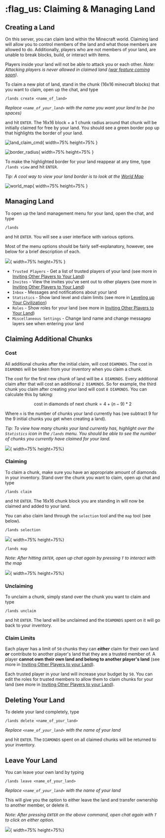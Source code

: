 # :flag_us: Claiming & Managing Land

## Creating a Land

On this server, you can claim land within the Minecraft world. Claiming land will allow you to control members of the land and what those members are allowed to do. Additionally, players who are not members of your land, are unable to break blocks, build, or interact with items. 

Players inside your land will not be able to attack you or each other. *Note: Attacking players is never allowed in claimed land ([war feature coming soon](declaring_war.md))*.

To claim a new plot of land, stand in the chunk (16x16 minecraft blocks) that you want to claim, open up the chat, and type

`/lands create <name_of_land>`

*Replace `<name_of_your_land>` with the name you want your land to be (no spaces)*

and hit `ENTER`. The 16x16 block + a 1 chunk radius around that chunk will be initially claimed for free by your land. You should see a green border pop up that highlights the border of your land.

![land_claim_cmd](../img/land_claim_cmd.png){ width=75% height=75% }

![border_radius](../img/border_radius.png){ width=75% height=75% }

To make the highlighted border for your land reappear at any time, type `/lands view` and hit `ENTER`.

*Tip: A cool way to view your land border is to look at the [World Map](http://108.62.104.82:38305/?worldname=new-world-1.18&mapname=flat&zoom=3&x=250&y=64&z=250)*

![world_map](../img/world_map.png){ width=75% height=75% }

## Managing Land

To open up the land management menu for your land, open the chat, and type

`/lands`

and hit `ENTER`. You will see a user interface with various options.

Most of the menu options should be fairly self-explanatory, however, see below for a brief description of each.

![](../img/lands_menu.png){ width=75% height=75% }

- `Trusted Players` - Get a list of trusted players of your land (see more in [Inviting Other Players to Your Land](inviting_friends.md#trusting-members-in-your-land))
- `Invites` - View the invites you've sent out to other players (see more in [Inviting Other Players to Your Land](inviting_friends.md))
- `Inbox` - Messages and notifications about your land
- `Statistics` - Show land level and claim limits (see more in [Leveling up Your Civilization](leveling_up_your_civilization.md))
- `Roles` - Show roles for your land (see more in [Inviting Other Players to Your Land](inviting_friends.md#managing-roles-and-priveleges-in-your-land))
- `Miscellaneous Settings` - Change land name and change messagep layers see when entering your land

## Claiming Additional Chunks

### Cost

All additional chunks after the initial claim, will cost `DIAMONDS`. The cost in `DIAMONDS` will be taken from your inventory when you claim a chunk.

The cost for the first new chunk of land will be `4 DIAMONDS`.  Every additional claim after that will cost an additional `2 DIAMONDS`. So for example, the third chunk you claim after creating your land will cost `8 DIAMONDS`. You can calculate this by taking:

$$
\text{cost in diamonds of next chunk} = 4 + (n - 9)*2
$$

Where `n` is the number of chunks your land currently has (we subtract 9 for the 9 initial chunks you get when creating a land).

*Tip: To view how many chunks your land currently has, highlight over the `Statistics` icon in the `/lands` menu. You should be able to see the number of chunks you currently have claimed for your land.*

![](../img/land_stats.png){ width=75% height=75%}

### Claiming

To claim a chunk, make sure you have an appropriate amount of diamonds in your inventory. Stand over the chunk you want to claim, open up chat and type

```
/lands claim
```

and hit `ENTER`. The 16x16 chunk block you are standing in will now be claimed and added to your land.

You can also claim land through the `selection` tool and the `map` tool (see below).

```
/lands selection
```

![](../img/selection.png){ width=75% height=75%}

```
/lands map
```

*Note: After hitting `ENTER`, open up chat again by pressing `T` to interact with the map*

![](../img/claim_map.png){ width=75% height=75%}

### Unclaiming 

To unclaim a chunk, simply stand over the chunk you want to claim and type

```
/lands unclaim
```

and hit `ENTER`. The land will be unclaimed and the `DIAMONDS` spent on it will go back to your inventory.

### Claim Limits

Each player has a limit of `50` chunks they can ***either*** claim for their own land ***or*** contribute to another player's land that they are a trusted member of. A player **cannot own their own land and belong to another player's land** (see more in [Inviting Other Players to your Land](inviting_friends.md)).

Each trusted player in your land will increase your budget by `50`. You can edit the roles for trusted members to allow them to claim chunks for your land (see more in [Inviting Other Players to your Land](inviting_friends.md#managing-roles-and-priveleges-in-your-land)).

## Deleting Your Land

To delete your land completely, type

```
/lands delete <name_of_your_land>
```

*Replace `<name_of_your_land>` with the name of your land*

and hit `ENTER`. The `DIAMONDS` spent on all claimed chunks will be returned to your inventory.

## Leave Your Land

You can leave your own land by typing

```
/lands leave <name_of_your_land>
```

*Replace `<name_of_your_land>` with the name of your land*

This will give you the option to either leave the land and transfer ownership to another member, or delete it.

*Note: After pressing `ENTER` on the above command, open chat again with `T` to click on either option.*

![](../img/leaving-owned-land.png){ width=75% height=75%}

